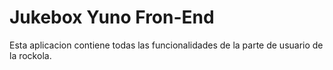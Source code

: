 # Jukebox Yuno Fron-End

Esta aplicacion contiene todas las funcionalidades de la parte de usuario de la rockola. 
